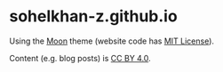 # sohelkhan-z.github.io  

Using the [Moon](https://taylantatli.github.io/Moon) theme (website code has [MIT License](https://github.com/TaylanTatli/Moon/blob/master/LICENSE)).

Content (e.g. blog posts) is [CC BY 4.0](https://creativecommons.org/licenses/by/4.0/).
